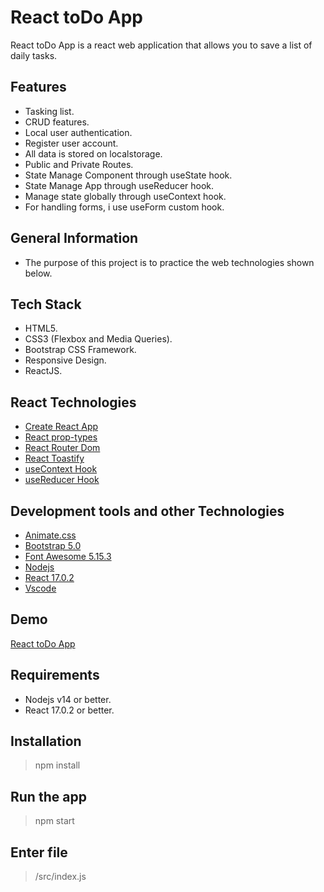 # React toDo App

React toDo App is a react web application that allows you to save a list of daily tasks.

## Features

- Tasking list.
- CRUD features.
- Local user authentication.
- Register user account.
- All data is stored on localstorage.
- Public and Private Routes.
- State Manage Component through useState hook.
- State Manage App through useReducer hook.
- Manage state globally through useContext hook.
- For handling forms, i use useForm custom hook.

## General Information

- The purpose of this project is to practice the web technologies shown below.

## Tech Stack

- HTML5.
- CSS3 (Flexbox and Media Queries).
- Bootstrap CSS Framework.
- Responsive Design.
- ReactJS.

## React Technologies

- [Create React App](https://create-react-app.dev/)
- [React prop-types](https://www.npmjs.com/package/prop-types)
- [React Router Dom](https://v5.reactrouter.com/web/guides/quick-start)
- [React Toastify](https://fkhadra.github.io/react-toastify/introduction)
- [useContext Hook](https://es.reactjs.org/docs/hooks-reference.html#usecontext)
- [useReducer Hook](https://es.reactjs.org/docs/hooks-reference.html#usereducer)

## Development tools and other Technologies

- [Animate.css](https://animate.style/)
- [Bootstrap 5.0](https://getbootstrap.com/)
- [Font Awesome 5.15.3](https://fontawesome.com/v5/search)
- [Nodejs](https://nodejs.org/en/)
- [React 17.0.2](https://reactjs.org/)
- [Vscode](https://code.visualstudio.com/)

## Demo

[React toDo App](https://todo-app-njca.netlify.app)

## Requirements

- Nodejs v14 or better.
- React 17.0.2 or better.

## Installation

> npm install

## Run the app

> npm start

## Enter file

> /src/index.js
